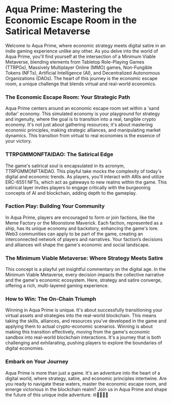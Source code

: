 # **Aqua Prime: Mastering the Economic Escape Room in the Satirical Metaverse**

Welcome to Aqua Prime, where economic strategy meets digital satire in an indie gaming experience unlike any other. As you delve into the world of Aqua Prime, you'll find yourself at the intersection of a Minimum Viable Metaverse, blending elements from Tabletop Role-Playing Games (TTRPGs), Massively Multiplayer Online (MMO) games, Non-Fungible Tokens (NFTs), Artificial Intelligence (AI), and Decentralized Autonomous Organizations (DAOs). The heart of this journey is the economic escape room, a unique challenge that blends virtual and real-world economics. 

### **The Economic Escape Room: Your Strategic Path**

Aqua Prime centers around an economic escape room set within a 'sand dollar' economy. This simulated economy is your playground for strategy and ingenuity, where the goal is to transition into a real, tangible crypto economy. It's not just about gathering resources; it's about mastering economic principles, making strategic alliances, and manipulating market dynamics. This transition from virtual to real economies is the essence of your victory.

### **TTRPGMMONFTAIDAO: The Satirical Edge**

The game's satirical soul is encapsulated in its acronym, TTRPGMMONFTAIDAO. This playful take mocks the complexity of today's digital and economic trends. As players, you'll interact with ARIs and utilize ERC-6551 NFTs, which act as gateways to new realms within the game. This satirical layer invites players to engage critically with the burgeoning concepts of AI and blockchain, adding depth to the gameplay.

### **Faction Play: Building Your Community**

In Aqua Prime, players are encouraged to form or join factions, like the Meme Factory or the Moonstone Maverick. Each faction, represented as a ship, has its unique economy and backstory, enhancing the game's lore. Web3 communities can apply to be part of the game, creating an interconnected network of players and narratives. Your faction’s decisions and alliances will shape the game's economic and social landscape.

### **The Minimum Viable Metaverse: Where Strategy Meets Satire**

This concept is a playful yet insightful commentary on the digital age. In the Minimum Viable Metaverse, every decision impacts the collective narrative and the game's economic ecosystem. Here, strategy and satire converge, offering a rich, multi-layered gaming experience.

### **How to Win: The On-Chain Triumph**

Winning in Aqua Prime is unique. It's about successfully transitioning your virtual assets and strategies into the real-world blockchain. This means taking the skills, alliances, and resources you've developed in the game and applying them to actual crypto-economic scenarios. Winning is about making this transition effectively, moving from the game's economic sandbox into real-world blockchain interactions. It's a journey that is both challenging and exhilarating, pushing players to explore the boundaries of digital economies.

### **Embark on Your Journey**

Aqua Prime is more than just a game. It's an adventure into the heart of a digital world, where strategy, satire, and economic principles intertwine. Are you ready to navigate these waters, master the economic escape room, and emerge victorious in the blockchain realm? Join us in Aqua Prime and shape the future of this unique indie adventure. 🌐🎲💧🚀🌊
